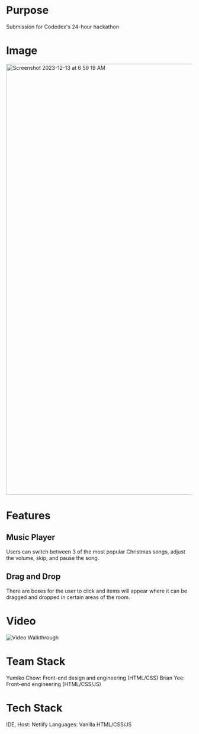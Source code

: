 <h1> Purpose </h1>
Submission for Codedex's 24-hour hackathon

<h1>Image</h1>
<img width="1165" alt="Screenshot 2023-12-13 at 6 59 19 AM" src="https://github.com/yumi520/holiday-hackathon-yumi-main/assets/75456756/7f53386c-7a8c-4eed-883d-8738ab216b6b">


<h1> Features </h1>

<h2> Music Player</h2>
Users can switch between 3 of the most popular Christmas songs, adjust the volume, skip, and pause the song. 

<h2> Drag and Drop </h2>
There are boxes for the user to click and items will appear where it can be dragged and dropped in certain areas of the room.

<h1>Video</h1>
<img src="https://github.com/yumi520/holiday-hackathon-yumi-main/assets/75456756/1f8c0131-da4d-4003-a156-5aec83c54ee6" alt="Video Walkthrough">


<h1> Team Stack </h1>
Yumiko Chow: Front-end design and engineering (HTML/CSS)
Brian Yee: Front-end engineering (HTML/CSS/JS)

<h1> Tech Stack </h1>
IDE, Host: Netlify
Languages: Vanilla HTML/CSS/JS
